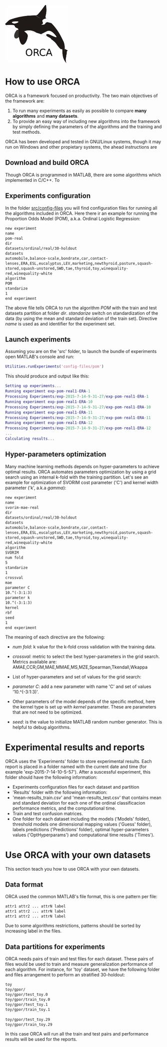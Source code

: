 ![ORCA logo](orca_small.png)

# How to use ORCA

ORCA is a framework focused on productivity. The two main objectives of the framework are: 

1. To run many experiments as easily as possible to compare **many algorithms** and **many datasets**.
2. To provide an easy way of including new algorithms into the framework by simply defining the parameters of the algorithms and the training and test methods.

ORCA has been developed and tested in GNU/Linux systems, though it may run on Windows and other propietary systems, the ahead instructions are

## Download and build ORCA

Though ORCA is programmed in MATLAB, there are some algorithms which implemented in C/C++. To

## Experiments configuration

In the folder [src/config-files](src/config-files) you will find configuration files for running all the algorithms included in ORCA. Here there ir an example for running the Proportion Odds Model (POM), a.k.a. Ordinal Logistic Regression:

```
new experiment
name
pom-real
dir
datasets/ordinal/real/30-holdout
datasets
automobile,balance-scale,bondrate,car,contact-lenses,ERA,ESL,eucalyptus,LEV,marketing,newthyroid,pasture,squash-stored,squash-unstored,SWD,tae,thyroid,toy,winequality-red,winequality-white
algorithm
POM
standarize
1
end experiment
```

The above file tells ORCA to run the algorithm *POM* with the train and test datasets partition at folder *dir*. *standarize* switch on standardization of the data (by using the mean and standard deviation of the train set). Directive *name* is used as and identifier for the experiment set.

## Launch experiments

Assuming you are on the 'src' folder, to launch the bundle of experiments open MATLAB's console and run:

```MATLAB
Utilities.runExperiments('config-files/pom')
```

This should produce and output like this:

```MATLAB
Setting up experiments...
Running experiment exp-pom-real1-ERA-1
Processing Experiments/exp-2015-7-14-9-31-27/exp-pom-real1-ERA-1
Running experiment exp-pom-real1-ERA-10
Processing Experiments/exp-2015-7-14-9-31-27/exp-pom-real1-ERA-10
Running experiment exp-pom-real1-ERA-11
Processing Experiments/exp-2015-7-14-9-31-27/exp-pom-real1-ERA-11
Running experiment exp-pom-real1-ERA-12
Processing Experiments/exp-2015-7-14-9-31-27/exp-pom-real1-ERA-12
...
Calculating results...
```

## Hyper-parameters optimization

Many machine learning methods depends on hyper-parameters to achieve optimal results. ORCA automates parameters optimization by using a grid search using an internal k-fold with the training partition. Let's see an example for optimization of SVORIM cost parameter ('C') and kernel width parameter ('k', a.k.a *gamma*):

```
new experiment
name
svorim-mae-real
dir
datasets/ordinal/real/30-holdout
datasets
automobile,balance-scale,bondrate,car,contact-lenses,ERA,ESL,eucalyptus,LEV,marketing,newthyroid,pasture,squash-stored,squash-unstored,SWD,tae,thyroid,toy,winequality-red,winequality-white
algorithm
SVORIM
num fold
5
standarize
1
crossval
mae
parameter C
10.^(-3:1:3)
parameter k
10.^(-3:1:3)
kernel
rbf
seed
1
end experiment
```

The meaning of each directive are the following:

 - *num fold*: k value for the k-fold cross validation with the training data.
 - *crossval*: metric to select the best hyper-parameters in the grid search. Metrics available are: AMAE,CCR,GM,MAE,MMAE,MS,MZE,Spearman,Tkendall,Wkappa
 - List of hyper-parameters and set of values for the grid search:
  - *parameter C*: add a new parameter with name 'C' and set of values '10.^(-3:1:3)'.
 - Other parameters of the model depends of the specific method, here the kernel type is set up with *kernel* parameter. These are parameters that are not need to be optimized.

 - *seed*: is the value to initialize MATLAB random number generator. This is helpful to debug algorithms.

# Experimental results and reports

ORCA uses the 'Experiments' folder to store experimental results. Each report is placed in a folder named with the current date and time (for example 'exp-2015-7-14-10-5-57'). After a suscessful experiment, this folder should have the following information:

 - Experiments configuration files for each dataset and partition
 - 'Results' folder with the following information:
  - 'mean-results_train.csv' and 'mean-results_test.csv' that contains mean and standard deviation for each one of the ordinal classificacion performance metrics, and the computational time.
  - Train and test confusion matrices.
  - One folder for each dataset including the models ('Models' folder), threshold models one dimensional mapping values ('Guess' folder), labels predictions ('Predictions' folder), optimal hyper-parameters values ('OptHyperparams') and computational time results ('Times').

# Use ORCA with your own datasets

This section teach you how to use ORCA with your own datasets.

## Data format

ORCA used the common MATLAB's file format, this is one pattern per file:

```
attr1 attr2 ... attrN label
attr1 attr2 ... attrN label
attr1 attr2 ... attrN label
```

Due to some algorithms restrictions, patterns should be sorted by increasing label in the files.

## Data partitions for experiments

ORCA needs pairs of train and test files for each dataset. These pairs of files would be used to train and measure generalization performance of each algorithm. For instance, for 'toy' dataset, we have the following folder and files arrangement to perform an stratified 30-holdout:

```
toy
toy/gpor/
toy/gpor/test_toy.0
toy/gpor/train_toy.0
toy/gpor/test_toy.1
toy/gpor/train_toy.1

toy/gpor/test_toy.29
toy/gpor/train_toy.29
```

In this case ORCA will run all the train and test pairs and performance results will be used for the reports.
